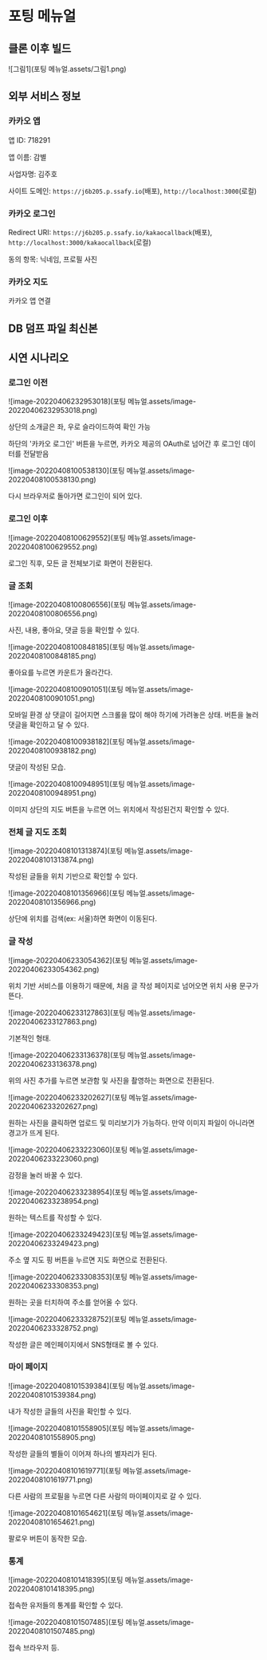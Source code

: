 # 포팅 메뉴얼

## 클론 이후 빌드

![그림1](포팅 메뉴얼.assets/그림1.png)

## 외부 서비스 정보

### 카카오 앱

앱 ID: 718291

앱 이름: 감별

사업자명: 김주호

사이트 도메인: `https://j6b205.p.ssafy.io`(배포), `http://localhost:3000`(로컬)

### 카카오 로그인

Redirect URI: `https://j6b205.p.ssafy.io/kakaocallback`(배포), `http://localhost:3000/kakaocallback`(로컬)

동의 항목: 닉네임, 프로필 사진

### 카카오 지도

카카오 앱 연결

## DB 덤프 파일 최신본



## 시연 시나리오

### 로그인 이전

![image-20220406232953018](포팅 메뉴얼.assets/image-20220406232953018.png)

상단의 소개글은 좌, 우로 슬라이드하여 확인 가능

하단의 '카카오 로그인' 버튼을 누르면, 카카오 제공의 OAuth로 넘어간 후 로그인 데이터를 전달받음



![image-20220408100538130](포팅 메뉴얼.assets/image-20220408100538130.png)

다시 브라우저로 돌아가면 로그인이 되어 있다.



### 로그인 이후

![image-20220408100629552](포팅 메뉴얼.assets/image-20220408100629552.png)

로그인 직후, 모든 글 전체보기로 화면이 전환된다.



### 글 조회

![image-20220408100806556](포팅 메뉴얼.assets/image-20220408100806556.png)

사진, 내용, 좋아요, 댓글 등을 확인할 수 있다.



![image-20220408100848185](포팅 메뉴얼.assets/image-20220408100848185.png)

좋아요를 누르면 카운트가 올라간다.



![image-20220408100901051](포팅 메뉴얼.assets/image-20220408100901051.png)

모바일 환경 상 댓글이 길어지면 스크롤을 많이 해야 하기에 가려놓은 상태. 버튼을 눌러 댓글을 확인하고 달 수 있다.



![image-20220408100938182](포팅 메뉴얼.assets/image-20220408100938182.png)

댓글이 작성된 모습.



![image-20220408100948951](포팅 메뉴얼.assets/image-20220408100948951.png)

이미지 상단의 지도 버튼을 누르면 어느 위치에서 작성된건지 확인할 수 있다.



### 전체 글 지도 조회

![image-20220408101313874](포팅 메뉴얼.assets/image-20220408101313874.png)

작성된 글들을 위치 기반으로 확인할 수 있다.



![image-20220408101356966](포팅 메뉴얼.assets/image-20220408101356966.png)

상단에 위치를 검색(ex: 서울)하면 화면이 이동된다.



### 글 작성

![image-20220406233054362](포팅 메뉴얼.assets/image-20220406233054362.png)

위치 기반 서비스를 이용하기 때문에, 처음 글 작성 페이지로 넘어오면 위치 사용 문구가 뜬다.



![image-20220406233127863](포팅 메뉴얼.assets/image-20220406233127863.png)

기본적인 형태.



![image-20220406233136378](포팅 메뉴얼.assets/image-20220406233136378.png)

위의 사진 추가를 누르면 보관함 및 사진을 촬영하는 화면으로 전환된다.



![image-20220406233202627](포팅 메뉴얼.assets/image-20220406233202627.png)

원하는 사진을 클릭하면 업로드 및 미리보기가 가능하다. 만약 이미지 파일이 아니라면 경고가 뜨게 된다.



![image-20220406233223060](포팅 메뉴얼.assets/image-20220406233223060.png)

감정을 눌러 바꿀 수 있다.



![image-20220406233238954](포팅 메뉴얼.assets/image-20220406233238954.png)

원하는 텍스트를 작성할 수 있다.



![image-20220406233249423](포팅 메뉴얼.assets/image-20220406233249423.png)

주소 옆 지도 핑 버튼을 누르면 지도 화면으로 전환된다.



![image-20220406233308353](포팅 메뉴얼.assets/image-20220406233308353.png)

원하는 곳을 터치하여 주소를 얻어올 수 있다.



![image-20220406233328752](포팅 메뉴얼.assets/image-20220406233328752.png)

작성한 글은 메인페이지에서 SNS형태로 볼 수 있다.



### 마이 페이지

![image-20220408101539384](포팅 메뉴얼.assets/image-20220408101539384.png)

내가 작성한 글들의 사진을 확인할 수 있다.



![image-20220408101558905](포팅 메뉴얼.assets/image-20220408101558905.png)

작성한 글들의 별들이 이어져 하나의 별자리가 된다.



![image-20220408101619771](포팅 메뉴얼.assets/image-20220408101619771.png)

다른 사람의 프로필을 누르면 다른 사람의 마이페이지로 갈 수 있다.



![image-20220408101654621](포팅 메뉴얼.assets/image-20220408101654621.png)

팔로우 버튼이 동작한 모습.



### 통계

![image-20220408101418395](포팅 메뉴얼.assets/image-20220408101418395.png)

접속한 유저들의 통계를 확인할 수 있다.



![image-20220408101507485](포팅 메뉴얼.assets/image-20220408101507485.png)

접속 브라우저 등.